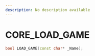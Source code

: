 ```yaml
---
description: No description available 
---
```


# CORE\_LOAD_GAME

```cpp
bool LOAD_GAME(const char* _Name);
```